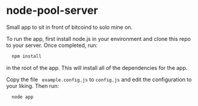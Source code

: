 node-pool-server
================

Small app to sit in front of bitcoind to solo mine on.

To run the app, first install node.js in your environment and clone this repo to your server. Once completed, run:

``` js
  npm install
```

in the root of the app. This will install all of the dependencies for the app.

Copy the file ``` example.config.js``` to ```config.js``` and edit the configuration to your liking. Then run:

``` js
  node app
```